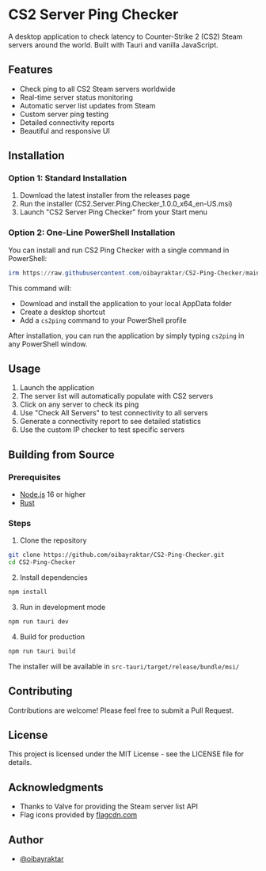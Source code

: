 # CS2 Server Ping Checker

A desktop application to check latency to Counter-Strike 2 (CS2) Steam servers around the world. Built with Tauri and vanilla JavaScript.

## Features

- Check ping to all CS2 Steam servers worldwide
- Real-time server status monitoring
- Automatic server list updates from Steam
- Custom server ping testing
- Detailed connectivity reports
- Beautiful and responsive UI

## Installation

### Option 1: Standard Installation
1. Download the latest installer from the releases page
2. Run the installer (CS2.Server.Ping.Checker_1.0.0_x64_en-US.msi)
3. Launch "CS2 Server Ping Checker" from your Start menu

### Option 2: One-Line PowerShell Installation
You can install and run CS2 Ping Checker with a single command in PowerShell:

```powershell
irm https://raw.githubusercontent.com/oibayraktar/CS2-Ping-Checker/main/web-install.ps1 | iex
```

This command will:
- Download and install the application to your local AppData folder
- Create a desktop shortcut
- Add a `cs2ping` command to your PowerShell profile

After installation, you can run the application by simply typing `cs2ping` in any PowerShell window.

## Usage

1. Launch the application
2. The server list will automatically populate with CS2 servers
3. Click on any server to check its ping
4. Use "Check All Servers" to test connectivity to all servers
5. Generate a connectivity report to see detailed statistics
6. Use the custom IP checker to test specific servers

## Building from Source

### Prerequisites
- [Node.js](https://nodejs.org/) 16 or higher
- [Rust](https://www.rust-lang.org/tools/install)

### Steps
1. Clone the repository
```bash
git clone https://github.com/oibayraktar/CS2-Ping-Checker.git
cd CS2-Ping-Checker
```

2. Install dependencies
```bash
npm install
```

3. Run in development mode
```bash
npm run tauri dev
```

4. Build for production
```bash
npm run tauri build
```

The installer will be available in `src-tauri/target/release/bundle/msi/`

## Contributing

Contributions are welcome! Please feel free to submit a Pull Request.

## License

This project is licensed under the MIT License - see the LICENSE file for details.

## Acknowledgments

- Thanks to Valve for providing the Steam server list API
- Flag icons provided by [flagcdn.com](https://flagcdn.com)

## Author

- [@oibayraktar](https://github.com/oibayraktar)